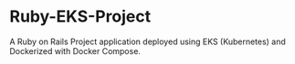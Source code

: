 # Ruby-EKS-Project
A Ruby on Rails Project application deployed using EKS (Kubernetes) and Dockerized with Docker Compose.
